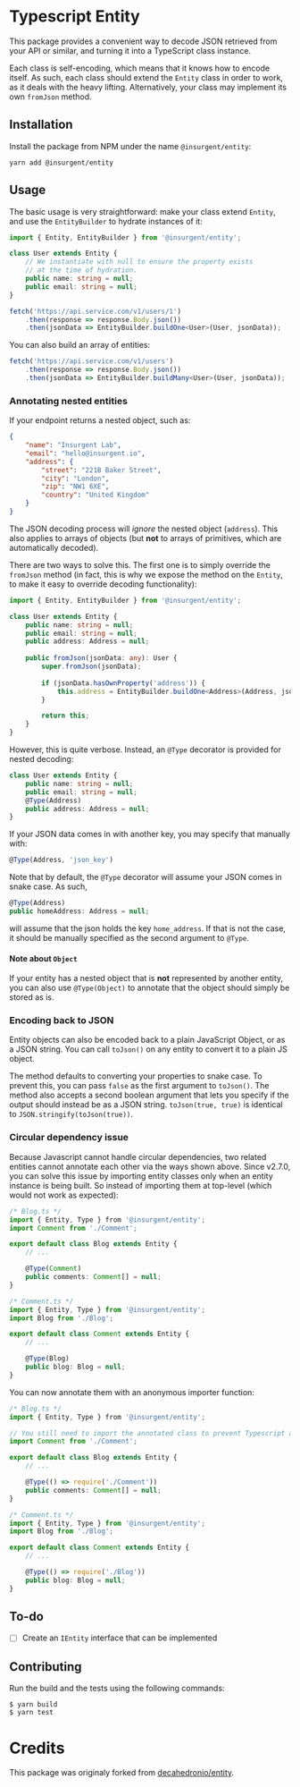 # Typescript Entity

This package provides a convenient way to decode JSON retrieved from your API or similar, and turning it into a TypeScript class instance.

Each class is self-encoding, which means that it knows how to encode itself. As such, each class should extend the `Entity` class in order to work, as it deals with the heavy lifting. Alternatively, your class may implement its own `fromJson` method.

## Installation
Install the package from NPM under the name `@insurgent/entity`:
```
yarn add @insurgent/entity
```

## Usage
The basic usage is very straightforward: make your class extend `Entity`, and use the `EntityBuilder` to hydrate instances of it:

```typescript
import { Entity, EntityBuilder } from '@insurgent/entity';

class User extends Entity {
    // We instantiate with null to ensure the property exists
    // at the time of hydration.
    public name: string = null;
    public email: string = null;
}

fetch('https://api.service.com/v1/users/1')
    .then(response => response.Body.json())
    .then(jsonData => EntityBuilder.buildOne<User>(User, jsonData));
```

You can also build an array of entities:

```typescript
fetch('https://api.service.com/v1/users')
    .then(response => response.Body.json())
    .then(jsonData => EntityBuilder.buildMany<User>(User, jsonData));
```

### Annotating nested entities

If your endpoint returns a nested object, such as:
```json
{
    "name": "Insurgent Lab",
    "email": "hello@insurgent.io",
    "address": {
        "street": "221B Baker Street",
        "city": "London",
        "zip": "NW1 6XE",
        "country": "United Kingdom"
    }
}
```
The JSON decoding process will _ignore_ the nested object (`address`). This also applies to arrays of objects (but **not** to arrays of primitives, which are automatically decoded).

There are two ways to solve this. The first one is to simply override the `fromJson` method (in fact, this is why we expose the method on the `Entity`, to make it easy to override decoding functionality):
```typescript
import { Entity, EntityBuilder } from '@insurgent/entity';

class User extends Entity {
    public name: string = null;
    public email: string = null;
    public address: Address = null;
    
    public fromJson(jsonData: any): User {
        super.fromJson(jsonData);
    	
        if (jsonData.hasOwnProperty('address')) {
            this.address = EntityBuilder.buildOne<Address>(Address, jsonData['address']);
        }

        return this;
    }
}
```

However, this is quite verbose. Instead, an `@Type` decorator is provided for nested decoding:

```typescript
class User extends Entity {
    public name: string = null;
    public email: string = null;
    @Type(Address)
    public address: Address = null;
}
```

If your JSON data comes in with another key, you may specify that manually with:
```typescript
@Type(Address, 'json_key')
```

Note that by default, the `@Type` decorator will assume your JSON comes in snake case. As such,
```typescript
@Type(Address)
public homeAddress: Address = null;
```
will assume that the json holds the key `home_address`. If that is not the case, it should be manually specified as the second argument to `@Type`.

#### Note about `Object`
If your entity has a nested object that is **not** represented by another entity, you can also use `@Type(Object)` to annotate that the object should simply be stored as is.

### Encoding back to JSON

Entity objects can also be encoded back to a plain JavaScript Object, or as a JSON string. You can call `toJson()` on any entity to convert it to a plain JS object.

The method defaults to converting your properties to snake case. To prevent this, you can pass `false` as the first argument to `toJson()`. The method also accepts a second boolean argument that lets you specify if the output should instead be as a JSON string. `toJson(true, true)` is identical to `JSON.stringify(toJson(true))`.

### Circular dependency issue

Because Javascript cannot handle circular dependencies, two related entities cannot annotate each other via the ways shown above. Since v2.7.0, you can solve this issue by importing entity classes only when an entity instance is being built. So instead of importing them at top-level (which would not work as expected):

```typescript
/* Blog.ts */
import { Entity, Type } from '@insurgent/entity';
import Comment from './Comment';

export default class Blog extends Entity {
    // ...

    @Type(Comment)
    public comments: Comment[] = null;
}
```
```typescript
/* Comment.ts */
import { Entity, Type } from '@insurgent/entity';
import Blog from './Blog';

export default class Comment extends Entity {
    // ...

    @Type(Blog)
    public blog: Blog = null;
}
```

You can now annotate them with an anonymous importer function:

```typescript
/* Blog.ts */
import { Entity, Type } from '@insurgent/entity';

// You still need to import the annotated class to prevent Typescript and your IDE complaining about it.
import Comment from './Comment';

export default class Blog extends Entity {
    // ...

    @Type(() => require('./Comment'))
    public comments: Comment[] = null;
}
```
```typescript
/* Comment.ts */
import { Entity, Type } from '@insurgent/entity';
import Blog from './Blog';

export default class Comment extends Entity {
    // ...

    @Type(() => require('./Blog'))
    public blog: Blog = null;
}
```

## To-do
- [ ] Create an `IEntity` interface that can be implemented

## Contributing

Run the build and the tests using the following commands:

```
$ yarn build
$ yarn test
```

# Credits

This package was originaly forked from [decahedronio/entity](https://github.com/decahedronio/entity).
